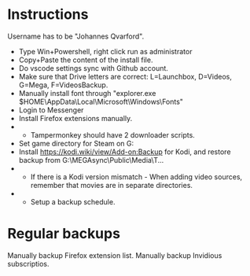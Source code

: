 
# Instructions

Username has to be "Johannes Qvarford".

* Type Win+Powershell, right click run as administrator
* Copy+Paste the content of the install file.
* Do vscode settings sync with Github account.
* Make sure that Drive letters are correct: L=Launchbox, D=Videos, G=Mega, F=VideosBackup.
* Manually install font through "explorer.exe $HOME\AppData\Local\Microsoft\Windows\Fonts\"
* Login to Messenger
* Install Firefox extensions manually.
* * Tampermonkey should have 2 downloader scripts.
* Set game directory for Steam on G:
* Install https://kodi.wiki/view/Add-on:Backup for Kodi, and restore backup from G:\MEGAsync\Public\Media\T...
* * If there is a Kodi version mismatch - When adding video sources, remember that movies are in separate directories.
* * Setup a backup schedule.

# Regular backups

Manually backup Firefox extension list.
Manually backup Invidious subscriptios.